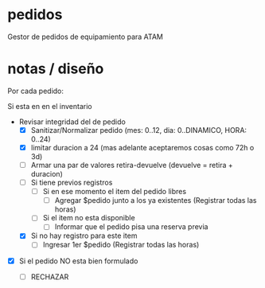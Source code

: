 # pedidos
Gestor de pedidos de equipamiento para ATAM

# notas / diseño
Por cada pedido:

Si esta en en el inventario 

* Revisar integridad del de pedido
    - [x] Sanitizar/Normalizar pedido (mes: 0..12, dia: 0..DINAMICO, HORA: 0..24)
    - [x] limitar duracion a 24 (mas adelante aceptaremos cosas como 72h o 3d)
    - [ ] Armar una par de valores retira-devuelve (devuelve = retira + duracion)
    - [ ] Si tiene previos registros 
        - [ ] Si en ese momento el item del pedido libres
            - [ ] Agregar $pedido junto a los ya existentes (Registrar todas las horas)
        - [ ] Si el item no esta disponible
            - [ ] Informar que el pedido pisa una reserva previa

    - [x] Si no hay registro para este item
        - [ ] Ingresar 1er $pedido (Registrar todas las horas)

* [x] Si el pedido NO esta bien formulado
    - [ ] RECHAZAR

